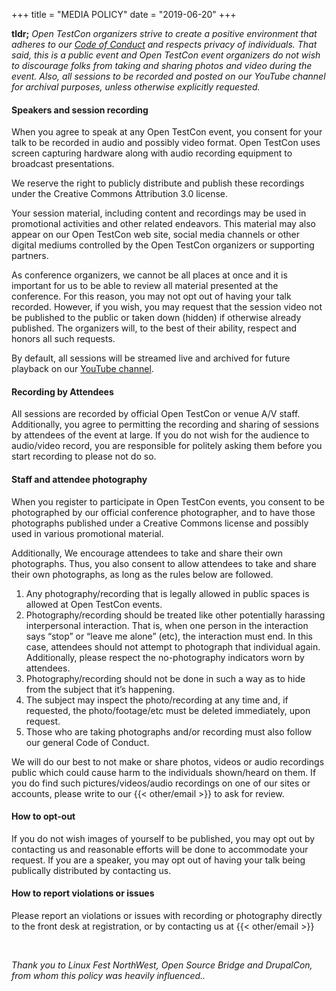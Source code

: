 +++
title = "MEDIA POLICY"
date = "2019-06-20"
+++

**tldr;** _Open TestCon organizers strive to create a positive environment that adheres to our [Code of Conduct](/updates/2019-06-20) and respects privacy of individuals. That said, this is a public event and Open TestCon event organizers do not wish to discourage folks from taking and sharing photos and video during the event. Also, all sessions to be recorded and posted on our YouTube channel for archival purposes, unless otherwise explicitly requested._

#### Speakers and session recording

When you agree to speak at any Open TestCon event, you consent for your talk to be recorded in audio and possibly video format. Open TestCon uses screen capturing hardware along with audio recording equipment to broadcast presentations.

We reserve the right to publicly distribute and publish these recordings under the Creative Commons Attribution 3.0 license.

Your session material, including content and recordings may be used in promotional activities and other related endeavors. This material may also appear on our Open TestCon web site, social media channels or other digital mediums controlled by the Open TestCon organizers or supporting partners.

As conference organizers, we cannot be all places at once and it is important for us to be able to review all material presented at the conference. For this reason, you may not opt out of having your talk recorded. However, if you wish, you may request that the session video not be published to the public or taken down (hidden) if otherwise already published. The organizers will, to the best of their ability, respect and honors all such requests.

By default, all sessions will be streamed live and archived for future playback on our [YouTube channel](https://www.youtube.com/user/RedHatVideos).

#### Recording by Attendees

All sessions are recorded by official Open TestCon or venue A/V staff. Additionally, you agree to permitting the recording and sharing of sessions by attendees of the event at large. If you do not wish for the audience to audio/video record, you are responsible for politely asking them before you start recording to please not do so.

#### Staff and attendee photography

When you register to participate in Open TestCon events, you consent to be photographed by our official conference photographer, and to have those photographs published under a Creative Commons license and possibly used in various promotional material.

Additionally, We encourage attendees to take and share their own photographs. Thus, you also consent to allow attendees to take and share their own photographs, as long as the rules below are followed.

1. Any photography/recording that is legally allowed in public spaces is allowed at Open TestCon events.
2. Photography/recording should be treated like other potentially harassing interpersonal interaction. That is, when one person in the interaction says “stop” or “leave me alone” (etc), the interaction must end. In this case, attendees should not attempt to photograph that individual again. Additionally, please respect the no-photography indicators worn by attendees.
3. Photography/recording should not be done in such a way as to hide from the subject that it’s happening.
4. The subject may inspect the photo/recording at any time and, if requested, the photo/footage/etc must be deleted immediately, upon request.
5. Those who are taking photographs and/or recording must also follow our general Code of Conduct.

We will do our best to not make or share photos, videos or audio recordings public which could cause harm to the individuals shown/heard on them. If you do find such pictures/videos/audio recordings on one of our sites or accounts, please write to our {{< other/email >}} to ask for review.

#### How to opt-out

If you do not wish images of yourself to be published, you may opt out by contacting us and reasonable efforts will be done to accommodate your request.
If you are a speaker, you may opt out of having your talk being publically distributed by contacting us.

#### How to report violations or issues

Please report an violations or issues with recording or photography directly to the front desk at registration, or by contacting us at {{< other/email >}}

<br>

<p class="right"><em>Thank you to Linux Fest NorthWest, Open Source Bridge and DrupalCon, from whom this policy was heavily influenced..</em></p>

<br><br>
